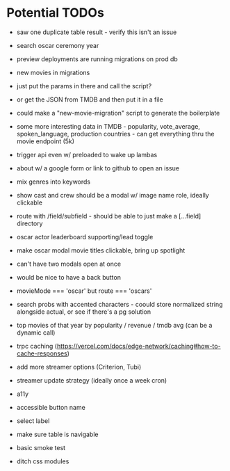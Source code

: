 # Potential TODOs

- saw one duplicate table result - verify this isn't an issue

- search oscar ceremony year

- preview deployments are running migrations on prod db

- new movies in migrations
- just put the params in there and call the script?
- or get the JSON from TMDB and then put it in a file
- could make a "new-movie-migration" script to generate the boilerplate

- some more interesting data in TMDB - popularity, vote_average, spoken_language, production countries - can get everything thru the movie endpoint (5k)

- trigger api even w/ preloaded to wake up lambas

- about w/ a google form or link to github to open an issue

- mix genres into keywords

- show cast and crew should be a modal w/ image name role, ideally clickable

- route with /field/subfield - should be able to just make a [...field] directory

- oscar actor leaderboard supporting/lead toggle

- make oscar modal movie titles clickable, bring up spotlight
- can't have two modals open at once
- would be nice to have a back button

- movieMode === 'oscar' but route === 'oscars'

- search probs with accented characters - coould store normalized string alongside actual, or see if there's a pg solution

- top movies of that year by popularity / revenue / tmdb avg (can be a dynamic call)

- trpc caching (https://vercel.com/docs/edge-network/caching#how-to-cache-responses)

- add more streamer options (Criterion, Tubi)

- streamer update strategy (ideally once a week cron)

- a11y
- accessible button name
- select label
- make sure table is navigable

- basic smoke test

- ditch css modules
